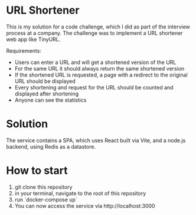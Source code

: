 # URL Shortener

This is my solution for a code challenge, which I did as part of the interview process at a company. The challenge was to implement a URL shortener web app like TinyURL.

Requirements:

- Users can enter a URL and will get a shortened version of the URL
- For the same URL it should always return the same shortened version
- If the shortened URL is requested, a page with a redirect to the original URL should be displayed
- Every shortening and request for the URL should be counted and displayed after shortening
- Anyone can see the statistics

# Solution

The service contains a SPA, which uses React built via Vite, and a node.js backend, using Redis as a datastore.

# How to start

1. git clone this repository
2. in your terminal, navigate to the root of this repository
3. run ´docker-compose up´
4. You can now access the service via http://localhost:3000
